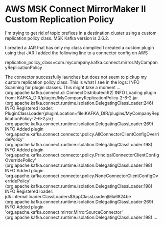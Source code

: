 
# AWS MSK Connect MirrorMaker II Custom Replication Policy

I'm trying to get rid of topic prefixes in a destination cluster using a custom replication policy class. MSK Kafka version is 2.6.2.

I created a JAR that has only my class compiled
I created a custom plugin using that JAR
I added the following line to a connector config on AWS

replication_policy_class=com.mycompany.kafka.connect.mirror.MyCompanyReplicationPolicy

The connector successfully launches but does not seem to pickup my custom replication policy class. This is what I see in the logs:
INFO Scanning for plugin classes. This might take a moment ... (org.apache.kafka.connect.cli.ConnectDistributed:92)
INFO Loading plugin from: KAFKA_DIR/plugins/MyCompanyReplicationPolicy-2-6-2.jar (org.apache.kafka.connect.runtime.isolation.DelegatingClassLoader:246)
INFO Registered loader: PluginClassLoader{pluginLocation=file:KAFKA_DIR/plugins/MyCompanyReplicationPolicy-2-6-2.jar} (org.apache.kafka.connect.runtime.isolation.DelegatingClassLoader:269)
INFO Added plugin 'org.apache.kafka.connect.connector.policy.AllConnectorClientConfigOverridePolicy' (org.apache.kafka.connect.runtime.isolation.DelegatingClassLoader:198)
INFO Added plugin 'org.apache.kafka.connect.connector.policy.PrincipalConnectorClientConfigOverridePolicy' (org.apache.kafka.connect.runtime.isolation.DelegatingClassLoader:198)
INFO Added plugin 'org.apache.kafka.connect.connector.policy.NoneConnectorClientConfigOverridePolicy' (org.apache.kafka.connect.runtime.isolation.DelegatingClassLoader:198)
INFO Registered loader: jdk.internal.loader.ClassLoaders$AppClassLoader@6a6824be (org.apache.kafka.connect.runtime.isolation.DelegatingClassLoader:269)
INFO Added plugin 'org.apache.kafka.connect.mirror.MirrorSourceConnector' (org.apache.kafka.connect.runtime.isolation.DelegatingClassLoader:198)
...


        